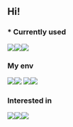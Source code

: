 ## Hi!

### * Currently used
<img src="https://img.shields.io/badge/C-A8B9CC?style=flat-square&logo=C&logoColor=white"/><img src="https://img.shields.io/badge/C++-00599C?style=flat-square&logo=C%2B%2B&logoColor=white"/><img src="https://img.shields.io/badge/Python-3776AB?style=flat-square&logo=Python&logoColor=white"/>

### My env

<img src="https://img.shields.io/badge/MacOS--9cf?logo=Apple&style=social"/><img src="https://img.shields.io/badge/Ubuntu-E95420?style=flat-square&logo=Ubuntu&logoColor=white"/>
<img src="https://img.shields.io/badge/PyCharm-000000?style=flat-square&logo=PyCharm&logoColor=white"/><img src="https://img.shields.io/badge/Visual Studio Code-007ACC?style=flat-square&logo=VSCode&logoColor=white"/>

### Interested in
<img src="https://img.shields.io/badge/django-092E20?style=flat-square&logo=django&logoColor=white"/><img src="https://img.shields.io/badge/Swift-F05138?style=flat-square&logo=Swift&logoColor=white"/><img src="https://img.shields.io/badge/Typescript-3178C6?style=flat-square&logo=Typescript&logoColor=white"/>

